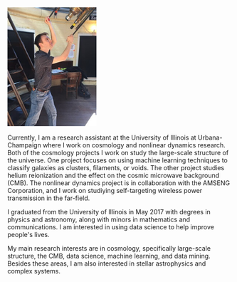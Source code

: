 <img src="images/tinyprofpic.jpg" width="200">  

Currently, I am a research assistant at the University of Illinois at Urbana-Champaign where I work on cosmology and nonlinear dynamics research. Both of the cosmology projects I work on study the large-scale structure of the universe. One project focuses on using machine learning techniques to classify galaxies as clusters, filaments, or voids. The other project studies helium reionization and the effect on the cosmic microwave background (CMB). The nonlinear dynamics project is in collaboration with the AMSENG Corporation, and I work on studiying self-targeting wireless power transmission in the far-field.

I graduated from the University of Illinois in May 2017 with degrees in physics and astronomy, along with minors in mathematics and communications. I am interested in using data science to help improve people's lives. 

My main research interests are in cosmology, specifically large-scale structure, the CMB, data science, machine learning, and data mining. Besides these areas, I am also interested in stellar astrophysics and complex systems. 
